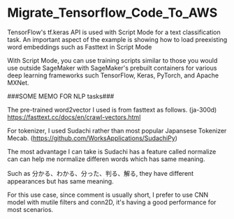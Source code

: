 # Migrate_Tensorflow_Code_To_AWS
TensorFlow's tf.keras API is used with Script Mode for a text classification task. An important aspect of the example is showing how to load preexisting word embeddings such as Fasttext in Script Mode

With Script Mode, you can use training scripts similar to those you would use outside SageMaker with SageMaker's prebuilt containers for various deep learning frameworks such TensorFlow, Keras, PyTorch, and Apache MXNet.



###SOME MEMO FOR NLP tasks###

The pre-trained word2vector I used is from fasttext as follows. (ja-300d)
https://fasttext.cc/docs/en/crawl-vectors.html

For tokenizer, I used Sudachi rather than most popular Japansese Tokenizer Mecab. (https://github.com/WorksApplications/SudachiPy)

The most advantage I can take is Sudachi has a feature called normalize can can help me normalize differen words which has same meaning.

Such as 分かる、わかる、分った、判る、解る, they have different appearances but has same meaning.

For this use case, since comment is usually short, I prefer to use CNN model with mutile filters and conn2D, it's having a good performance for most scenarios.
